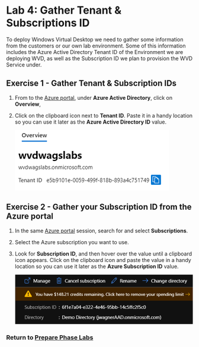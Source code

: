 # Lab 4: Gather Tenant & Subscriptions ID

To deploy Windows Virtual Desktop we need to gather some information from the customers or our own lab environment. Some of this information includes the Azure Active Directory Tenant ID of the Environment we are deploying WVD, as well as the Subscription ID we plan to provision the WVD Service under.

## Exercise 1 - Gather Tenant & Subscription IDs

1. From to the [Azure portal](https://portal.azure.com), under **Azure Active Directory**, click on **Overview**,

2. Click on the clipboard icon next to **Tenant ID**. Paste it in a handy location so you can use it later as the **Azure Active Directory ID** value.

    ![TenantID](../attachments/TenantID.PNG)

## Exercise 2 - Gather your Subscription ID from the Azure portal

1. In the same [Azure portal](https://portal.azure.com) session, search for and select **Subscriptions**.
2. Select the Azure subscription you want to use.
3. Look for **Subscription ID**, and then hover over the value until a clipboard icon appears. Click on the clipboard icon and paste the value in a handy location so you can use it later as the **Azure Subscription ID** value.

    ![SubscriptionID](../attachments/SubscriptionID.PNG)

### Return to [Prepare Phase Labs](prepare.md)
